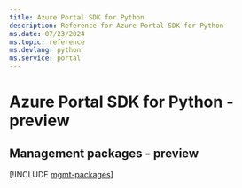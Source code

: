 ```yaml
---
title: Azure Portal SDK for Python
description: Reference for Azure Portal SDK for Python
ms.date: 07/23/2024
ms.topic: reference
ms.devlang: python
ms.service: portal
---
```

# Azure Portal SDK for Python - preview

## Management packages - preview
[!INCLUDE [mgmt-packages](portal-mgmt-index.md)]